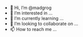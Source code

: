 - 👋 Hi, I’m @madgrog
- 👀 I’m interested in ...
- 🌱 I’m currently learning ...
- 💞️ I’m looking to collaborate on ...
- 📫 How to reach me ...

<!---
madgrog/madgrog is a ✨ special ✨ repository because its `README.md` (this file) appears on your GitHub profile.
You can click the Preview link to take a look at your changes.
--->

